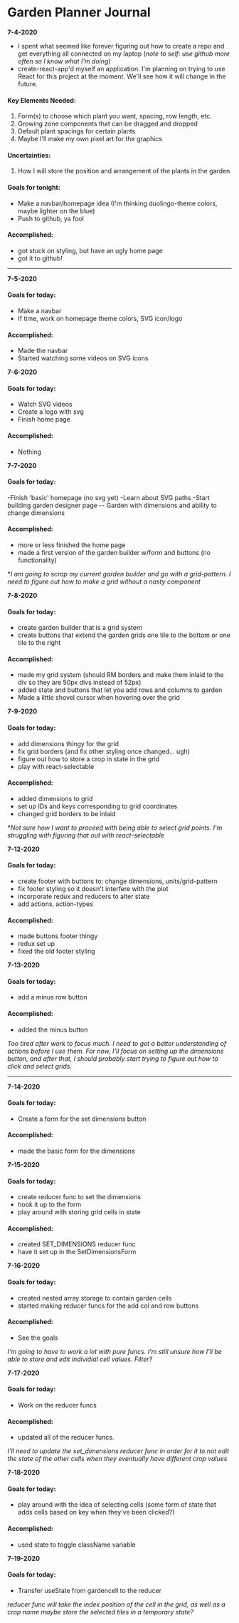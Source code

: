 # Garden Planner Journal

**7-4-2020**  
- I spent what seemed like forever figuring out how to create a repo and get everything all connected on my laptop (*note to self: use github more often so I know what I'm doing*)
- create-react-app'd myself an application. I'm planning on trying to use React for this project at the moment. We'll see how it will change in the future.

#### Key Elements Needed:
1. Form(s) to choose which plant you want, spacing, row length, etc.
2. Growing zone components that can be dragged and dropped
3. Default plant spacings for certain plants
4. Maybe I'll make my own pixel art for the graphics

#### Uncertainties:
1. How I will store the position and arrangement of the plants in the garden

#### Goals for tonight:
- Make a navbar/homepage idea (I'm thinking duolingo-theme colors, maybe lighter on the blue)
- Push to github, ya fool

#### Accomplished:
- got stuck on styling, but have an ugly home page
- got it to github!

---

**7-5-2020**

#### Goals for today:
- Make a navbar
- If time, work on homepage theme colors, SVG icon/logo

#### Accomplished:
- Made the navbar
- Started watching some videos on SVG icons

**7-6-2020**

#### Goals for today:
- Watch SVG videos
- Create a logo with svg
- Finish home page

#### Accomplished:
- Nothing

**7-7-2020**

#### Goals for today:
-Finish 'basic' homepage (no svg yet)
-Learn about SVG paths
-Start building garden designer page 
-- Garden with dimensions and ability to change dimensions

#### Accomplished:
- more or less finished the home page
- made a first version of the garden builder w/form and buttons (no functionality)

**I am going to scrap my current garden builder and go with a grid-pattern. I need to figure out how to make a grid without a nasty component*

**7-8-2020**

#### Goals for today:
- create garden builder that is a grid system
- create buttons that extend the garden grids one tile to the bottom or one tile to the right

#### Accomplished:
- made my grid system (should RM borders and make them inlaid to the div so they are 50px divs instead of 52px)
- added state and buttons that let you add rows and columns to garden
- Made a little shovel cursor when hovering over the grid

**7-9-2020**

#### Goals for today:
- add dimensions thingy for the grid
- fix grid borders (and fix other styling once changed... ugh)
- figure out how to store a crop in state in the grid
- play with react-selectable

#### Accomplished:
- added dimensions to grid
- set up IDs and keys corresponding to grid coordinates
- changed grid borders to be inlaid

**Not sure how I want to proceed with being able to select grid points. I'm struggling with figuring that out with react-selectable*

**7-12-2020**

#### Goals for today:
- create footer with buttons to: change dimensions, units/grid-pattern
- fix footer styling so it doesn't interfere with the plot
- incorporate redux and reducers to alter state
- add actions, action-types

#### Accomplished:
- made buttons footer thingy
- redux set up
- fixed the old footer styling

**7-13-2020**

#### Goals for today:
- add a minus row button

#### Accomplished: 
- added the minus button

*Too tired after work to focus much. I need to get a better understanding of actions before I use them. For now, I'll focus on setting up the dimensions button, and after that, I should probably start trying to figure out how to click and select grids.*

****

**7-14-2020**

#### Goals for today:
- Create a form for the set dimensions button

#### Accomplished:
- made the basic form for the dimensions

**7-15-2020**

#### Goals for today:
- create reducer func to set the dimensions
- hook it up to the form
- play around with storing grid cells in state

#### Accomplished:
- created SET_DIMENSIONS reducer func
- have it set up in the SetDimensionsForm

**7-16-2020**

#### Goals for today:
- created nested array storage to contain garden cells
- started making reducer funcs for the add col and row buttons

#### Accomplished:
- See the goals

*I'm going to have to work a lot with pure funcs. I'm still unsure how I'll be able to store and edit individial cell values. Filter?*

**7-17-2020**

#### Goals for today:
- Work on the reducer funcs

#### Accomplished:
- updated all of the reducer funcs.

*I'll need to update the set_dimensions reducer func in order for it to not edit the state of the other cells when they eventually have different crop values*

**7-18-2020**

#### Goals for today:
- play around with the idea of selecting cells (some form of state that adds cells based on key when they've been clicked?)

#### Accomplished:
- used state to toggle className variable

**7-19-2020**

#### Goals for today:
- Transfer useState from gardencell to the reducer

*reducer func will take the index position of the cell in the grid, as well as a crop name*
*maybe store the selected tiles in a temporary state?*
